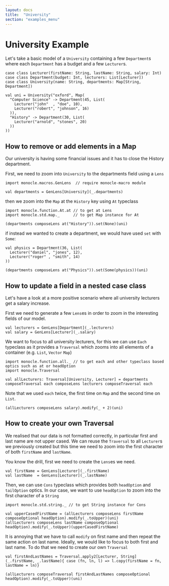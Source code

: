 ```yaml
---
layout: docs
title:  "University"
section: "examples_menu"
---
```

# University Example

Let's take a basic model of a `University` containing a few `Department`s where each `Department` has a budget
and a few `Lecturer`s.

```tut:silent
case class Lecturer(firstName: String, lastName: String, salary: Int)
case class Department(budget: Int, lecturers: List[Lecturer])
case class University(name: String, departments: Map[String, Department])

val uni = University("oxford", Map(
  "Computer Science" -> Department(45, List(
    Lecturer("john"  , "doe", 10),
    Lecturer("robert", "johnson", 16)
  )),
  "History" -> Department(30, List(
    Lecturer("arnold", "stones", 20)
  ))
))
```

## How to remove or add elements in a Map

Our university is having some financial issues and it has to close the History department.

First, we need to zoom into `University` to the departments field using a `Lens`

```tut:silent
import monocle.macros.GenLens  // require monocle-macro module

val departments = GenLens[University](_.departments)
```

then we zoom into the `Map` at the `History` key using `At` typeclass


```tut:silent
import monocle.function.At.at // to get at Lens
import monocle.std.map._      // to get Map instance for At
```

```tut
(departments composeLens at("History")).set(None)(uni)
```

if instead we wanted to create a department, we would have used `set` with `Some`:

```tut:silent
val physics = Department(36, List(
  Lecturer("daniel", "jones", 12),
  Lecturer("roger" , "smith", 14)
))
```

```tut
(departments composeLens at("Physics")).set(Some(physics))(uni)
```

## How to update a field in a nested case class

Let's have a look at a more positive scenario where all university lecturers get a salary increase.

First we need to generate a few `Lens`es in order to zoom in the interesting fields of our model.

```tut:silent
val lecturers = GenLens[Department](_.lecturers)
val salary = GenLens[Lecturer](_.salary)
```

We want to focus to all university lecturers, for this we can use `Each` typeclass as it provides a `Traversal`
which zooms into all elements of a container (e.g. `List`, `Vector` `Map`)

```tut:silent
import monocle.function.all._ // to get each and other typeclass based optics such as at or headOption
import monocle.Traversal

val allLecturers: Traversal[University, Lecturer] = departments composeTraversal each composeLens lecturers composeTraversal each
```

Note that we used `each` twice, the first time on `Map` and the second time on `List`.

```tut:book
(allLecturers composeLens salary).modify(_ + 2)(uni)
```

## How to create your own Traversal

We realised that our data is not formatted correctly, in particular first and last name are not upper cased.
We can reuse the `Traversal` to all `Lecturer`s we previously created but this time we need to zoom into the first
character of both `firstName` and `lastName`.

You know the drill, first we need to create the `Lens`es we need.

```tut:silent
val firstName = GenLens[Lecturer](_.firstName)
val lastName  = GenLens[Lecturer](_.lastName)
```

Then, we can use `Cons` typeclass which provides both `headOption` and `tailOption` optics. In our case, we want
to use `headOption` to zoom into the first character of a `String`

```tut:silent
import monocle.std.string._ // to get String instance for Cons
```

```tut
val upperCasedFirstName = (allLecturers composeLens firstName composeOptional headOption).modify(_.toUpper)(uni)
(allLecturers composeLens lastName composeOptional headOption).modify(_.toUpper)(upperCasedFirstName)
```

It is annoying that we have to call `modify` on first name and then repeat the same action on last name. Ideally, we
would like to focus to both first and last name. To do that we need to create our own `Traversal`


```tut:silent
val firstAndLastNames = Traversal.apply2[Lecturer, String](_.firstName, _.lastName){ case (fn, ln, l) => l.copy(firstName = fn, lastName = ln)}
```

```tut
(allLecturers composeTraversal firstAndLastNames composeOptional headOption).modify(_.toUpper)(uni)
```
